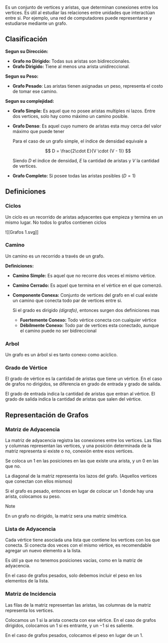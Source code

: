 Es un conjunto de vertices y aristas, que determinan conexiones entre los vertices. Es útil al estudiar las relaciones entre unidades que interactúan entre si. Por ejemplo, una red de computadores puede representarse y estudiarse mediante un grafo.

## Clasificación

**Segun su Dirección:**

- **Grafo no Dirigido:** Todas sus aristas son bidireccionales.
- **Grafo Dirigido:** Tiene al menos una arista unidireccional.

**Segun su Peso:**

- **Grafo Pesado**: Las aristas tienen asignadas un peso, representa el costo de tomar ese camino.

**Segun su complejidad:**

- **Grafo Simple:** Es aquel que no posee aristas multiples ni lazos. Entre dos vertices, solo hay como máximo un camino posible.
- **Grafo Denso**: Es aquel cuyo numero de aristas esta muy cerca del valor máximo que puede tener

	Para el caso de un grafo simple, el índice de densidad equivale a

	$$
    D = \frac{2\cdot E}{V \cdot (V - 1)}
    $$

	Siendo $D$ el índice de densidad, $E$ la cantidad de aristas y $V$ la cantidad de vertices.

- **Grafo Completo:** Si posee todas las aristas posibles $(D = 1)$

## Definiciones

### Ciclos

Un ciclo es un recorrido de aristas adyacentes que empieza y termina en un mismo lugar. No todos lo grafos contienen ciclos

![[Grafos 1.svg]]

### Camino

Un camino es un recorrido a través de un grafo.

**Definiciones:**

- **Camino Simple:** Es aquel que no recorre dos veces el mismo vértice.
- **Camino Cerrado:** Es aquel que termina en el vértice en el que comenzó.
- **Componente Conexa:** Conjunto de vertices del grafo en el cual existe un camino que conecta todo par de vertices entre si.

	Si el grado es dirigido *(digrafo)*, entonces surgen dos definiciones mas

	- **Fuertemente Conexo:** Todo vértice conecta con cualquier vértice
	- **Débilmente Conexo:** Todo par de vertices esta conectado, aunque el camino puede no ser bidireccional

### Arbol

Un grafo es un árbol si es tanto conexo como acíclico.

### Grado de Vértice

El grado de vértice es la cantidad de aristas que tiene un vértice. En el caso de grafos no dirigidos, se diferencia en grado de entrada y grado de salida.

El grado de entrada indica la cantidad de aristas que entran al vértice. El grado de salida indica la cantidad de aristas que salen del vértice.

## Representación de Grafos

### Matriz de Adyacencia

La matriz de adyacencia registra las conexiones entre los vertices. Las filas y columnas representan las vertices, y una posición determinada de la matriz representa si existe o no, conexión entre esos vertices.

Se coloca un $1$ en las posiciones en las que existe una arista, y un 0 en las que no.

La diagonal de la matriz representa los lazos del grafo. (Aquellos vertices que conectan con ellos mismos)

Si el grafo es pesado, entonces en lugar de colocar un $1$ donde hay una arista, colocamos su peso.

> [!note]
> En un grafo no dirigido, la matriz sera una matriz simétrica.

### Lista de Adyacencia

Cada vértice tiene asociada una lista que contiene los vertices con los que conecta. Si conecta dos veces con el mismo vértice, es recomendable agregar un nuevo elemento a la lista.

Es útil ya que no tenemos posiciones vacías, como en la matriz de adyacencia.

En el caso de grafos pesados, solo debemos incluir el peso en los elementos de la lista.

### Matriz de Incidencia

Las filas de la matriz representan las aristas, las columnas de la matriz representa los vertices.

Colocamos un $1$ si la arista conecta con ese vértice. En el caso de grafos dirigidos, colocamos un $1$ si es entrante, y un $-1$ si es saliente.

En el caso de grafos pesados, colocamos el peso en lugar de un $1$.
